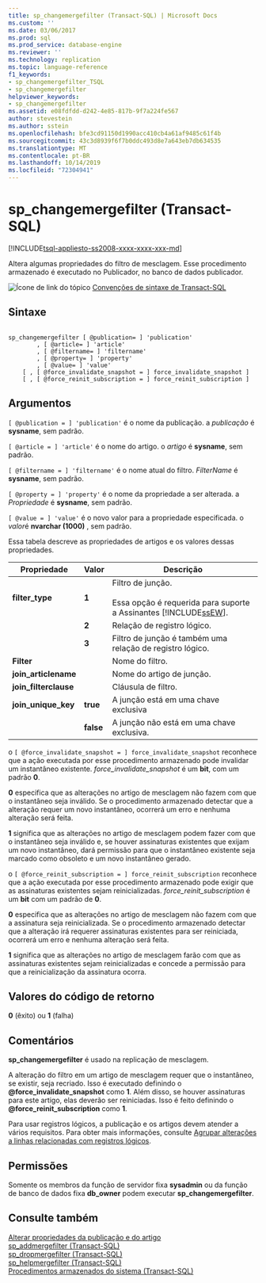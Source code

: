 ```yaml
---
title: sp_changemergefilter (Transact-SQL) | Microsoft Docs
ms.custom: ''
ms.date: 03/06/2017
ms.prod: sql
ms.prod_service: database-engine
ms.reviewer: ''
ms.technology: replication
ms.topic: language-reference
f1_keywords:
- sp_changemergefilter_TSQL
- sp_changemergefilter
helpviewer_keywords:
- sp_changemergefilter
ms.assetid: e08fdfdd-d242-4e85-817b-9f7a224fe567
author: stevestein
ms.author: sstein
ms.openlocfilehash: bfe3cd91150d1990acc410cb4a61af9485c61f4b
ms.sourcegitcommit: 43c3d8939f6f7b0ddc493d8e7a643eb7db634535
ms.translationtype: MT
ms.contentlocale: pt-BR
ms.lasthandoff: 10/14/2019
ms.locfileid: "72304941"
---
```

# <a name="sp_changemergefilter-transact-sql"></a>sp_changemergefilter (Transact-SQL)
[!INCLUDE[tsql-appliesto-ss2008-xxxx-xxxx-xxx-md](../../includes/tsql-appliesto-ss2008-xxxx-xxxx-xxx-md.md)]

  Altera algumas propriedades do filtro de mesclagem. Esse procedimento armazenado é executado no Publicador, no banco de dados publicador.  
  
 ![Ícone de link do tópico](../../database-engine/configure-windows/media/topic-link.gif "Ícone de link do tópico") [Convenções de sintaxe de Transact-SQL](../../t-sql/language-elements/transact-sql-syntax-conventions-transact-sql.md)  
  
## <a name="syntax"></a>Sintaxe  
  
```  
  
sp_changemergefilter [ @publication= ] 'publication'  
        , [ @article= ] 'article'  
        , [ @filtername= ] 'filtername'  
        , [ @property= ] 'property'  
        , [ @value= ] 'value'  
    [ , [ @force_invalidate_snapshot = ] force_invalidate_snapshot ]  
    [ , [ @force_reinit_subscription = ] force_reinit_subscription ]  
```  
  
## <a name="arguments"></a>Argumentos  
`[ @publication = ] 'publication'` é o nome da publicação. a *publicação* é **sysname**, sem padrão.  
  
`[ @article = ] 'article'` é o nome do artigo. o *artigo* é **sysname**, sem padrão.  
  
`[ @filtername = ] 'filtername'` é o nome atual do filtro. *FilterName* é **sysname**, sem padrão.  
  
`[ @property = ] 'property'` é o nome da propriedade a ser alterada. a *Propriedade* é **sysname**, sem padrão.  
  
`[ @value = ] 'value'` é o novo valor para a propriedade especificada. o *valor*é **nvarchar (1000)** , sem padrão.  
  
 Essa tabela descreve as propriedades de artigos e os valores dessas propriedades.  
  
|Propriedade|Valor|Descrição|  
|--------------|-----------|-----------------|  
|**filter_type**|**1**|Filtro de junção.<br /><br /> Essa opção é requerida para suporte a Assinantes [!INCLUDE[ssEW](../../includes/ssew-md.md)].|  
||**2**|Relação de registro lógico.|  
||**3**|Filtro de junção é também uma relação de registro lógico.|  
|**Filter**||Nome do filtro.|  
|**join_articlename**||Nome do artigo de junção.|  
|**join_filterclause**||Cláusula de filtro.|  
|**join_unique_key**|**true**|A junção está em uma chave exclusiva|  
||**false**|A junção não está em uma chave exclusiva.|  
  
o `[ @force_invalidate_snapshot = ] force_invalidate_snapshot` reconhece que a ação executada por esse procedimento armazenado pode invalidar um instantâneo existente. *force_invalidate_snapshot* é um **bit**, com um padrão **0**.  
  
 **0** especifica que as alterações no artigo de mesclagem não fazem com que o instantâneo seja inválido. Se o procedimento armazenado detectar que a alteração requer um novo instantâneo, ocorrerá um erro e nenhuma alteração será feita.  
  
 **1** significa que as alterações no artigo de mesclagem podem fazer com que o instantâneo seja inválido e, se houver assinaturas existentes que exijam um novo instantâneo, dará permissão para que o instantâneo existente seja marcado como obsoleto e um novo instantâneo gerado.  
  
o `[ @force_reinit_subscription = ] force_reinit_subscription` reconhece que a ação executada por esse procedimento armazenado pode exigir que as assinaturas existentes sejam reinicializadas. *force_reinit_subscription* é um **bit** com um padrão de **0**.  
  
 **0** especifica que as alterações no artigo de mesclagem não fazem com que a assinatura seja reinicializada. Se o procedimento armazenado detectar que a alteração irá requerer assinaturas existentes para ser reiniciada, ocorrerá um erro e nenhuma alteração será feita.  
  
 **1** significa que as alterações no artigo de mesclagem farão com que as assinaturas existentes sejam reinicializadas e concede a permissão para que a reinicialização da assinatura ocorra.  
  
## <a name="return-code-values"></a>Valores do código de retorno  
 **0** (êxito) ou **1** (falha)  
  
## <a name="remarks"></a>Comentários  
 **sp_changemergefilter** é usado na replicação de mesclagem.  
  
 A alteração do filtro em um artigo de mesclagem requer que o instantâneo, se existir, seja recriado. Isso é executado definindo o **\@force_invalidate_snapshot** como **1**. Além disso, se houver assinaturas para este artigo, elas deverão ser reiniciadas. Isso é feito definindo o **\@force_reinit_subscription** como **1**.  
  
 Para usar registros lógicos, a publicação e os artigos devem atender a vários requisitos. Para obter mais informações, consulte [Agrupar alterações a linhas relacionadas com registros lógicos](../../relational-databases/replication/merge/group-changes-to-related-rows-with-logical-records.md).  
  
## <a name="permissions"></a>Permissões  
 Somente os membros da função de servidor fixa **sysadmin** ou da função de banco de dados fixa **db_owner** podem executar **sp_changemergefilter**.  
  
## <a name="see-also"></a>Consulte também  
 [Alterar propriedades da publicação e do artigo](../../relational-databases/replication/publish/change-publication-and-article-properties.md)   
 [sp_addmergefilter &#40;Transact-SQL&#41;](../../relational-databases/system-stored-procedures/sp-addmergefilter-transact-sql.md)   
 [sp_dropmergefilter &#40;Transact-SQL&#41;](../../relational-databases/system-stored-procedures/sp-dropmergefilter-transact-sql.md)   
 [sp_helpmergefilter &#40;Transact-SQL&#41;](../../relational-databases/system-stored-procedures/sp-helpmergefilter-transact-sql.md)   
 [Procedimentos armazenados do sistema &#40;Transact-SQL&#41;](../../relational-databases/system-stored-procedures/system-stored-procedures-transact-sql.md)  
  
  
